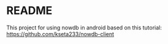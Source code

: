 # README #

This project for using nowdb in android based on this tutorial:
https://github.com/kseta233/nowdb-client
